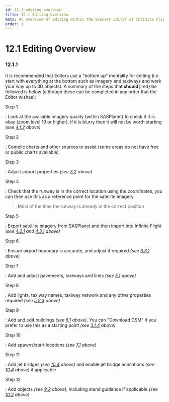 ```yaml
---
id: 12.1-editing-overview
title: 12.1 Editing Overview
meta: An overview of editing within the Scenery Editor of Infinite Flight.
order: 1
---
```




# 12.1 Editing Overview

### 12.1.1

It is recommended that Editors use a "bottom up" mentality for editing (i.e. start with everything at the bottom such as imagery and taxiways and work your way up to 3D objects). A summary of the steps that **should**{.red} be followed is below (although these can be completed in any order that the Editor wishes):



Step 1

: Look at the available imagery quality (within SASPlanet) to check if it is okay (zoom level 19 or higher), if it is blurry then it will not be worth starting *(see [4.1.2](/guide/scenery-editor-manual/4.-satellite-imagery/4.1-satellite#4.1.2) above)*



Step 2

: Compile charts and other sources to assist (some areas do not have free or public charts available)



Step 3

: Adjust airport properties *(see [3.2](/guide/scenery-editor-manual/3.-getting-started/3.2-airport-properties) above)*



Step 4

: Check that the runway is in the correct location using the coordinates, you can then use this as a reference point for the satellite imagery



> Most of the time the runway is already in the correct position



Step 5

: Export satellite imagery from SASPlanet and then import into Infinite Flight *(see [4.2.1](/guide/scenery-editor-manual/4.-satellite-imagery/4.2-exporting-imagery#4.2.1) and [4.3.1](/guide/scenery-editor-manual/4.-satellite-imagery/4.3-importing-imagery#4.3.1) above)*



Step 6

: Ensure airport boundary is accurate, and adjust if required *(see [3.3.1](/guide/scenery-editor-manual/3.-getting-started/3.3-airport-boundary#3.3.1) above)*



Step 7

: Add and adjust pavements, taxiways and lines *(see [5.1](/guide/scenery-editor-manual/5.-taxiways-and-pavements/5.1-creating-taxiways-and-pavements) above)*



Step 8

: Add lights, taxiway names, taxiway network and any other properties required *(see [5.2.3](/guide/scenery-editor-manual/5.-taxiways-and-pavements/5.2-properties#5.2.3) above)*



Step 9

: Add and edit buildings *(see [6.1](/guide/scenery-editor-manual/6.-buildings-and-facades/6.1-selection-and-placement) above)*. You can "Download OSM" if you prefer to use this as a starting point *(see [3.1.4](/guide/scenery-editor-manual/3.-getting-started/3.1-first-steps#3.1.4) above)* 



Step 10

: Add spawns/start locations *(see [7.1](/guide/scenery-editor-manual/7.-start-locations/7.1-editing-start-locations) above)*



Step 11

: Add jet bridges *(see [10.4](/guide/scenery-editor-manual/10.-airport-gates/10.3-jet-bridges) above)* and enable jet bridge animations *(see [10.4](/guide/scenery-editor-manual/10.-airport-gates/10.4-jet-bridge-animations) above)* if applicable



Step 12

: Add objects *(see [9.2](/guide/scenery-editor-manual/9.-objects/9.2-selection-and-placement) above)*, including stand guidance if applicable *(see [10.2](/guide/scenery-editor-manual/10.-airport-gates/10.2-stand-guidance) above)*